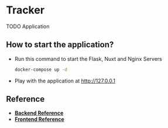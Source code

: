 # Tracker
TODO Application

## How to start the application?
- Run this command to start the Flask, Nuxt and Nginx Servers
  ```bash
  docker-compose up -d
  ```
- Play with the application at http://127.0.0.1

## Reference
- **[Backend Reference]**
- **[Frontend Reference]**

[Backend Reference]: tracker_api/README.md
[Frontend Reference]: tracker_webui/README.md
